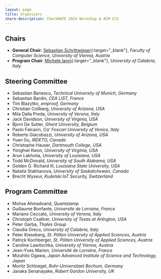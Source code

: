```yaml
---
layout: page
title: Organizers
share-description: CheckMATE 2024 Workshop @ ACM CCS
---
```


## Chairs

- **General Chair**: [Sebastian Schrittwieser](https://www.sba-research.org/team/sebastian-schrittwieser/){:target="_blank"}, _Faculty of Computer Science, University of Vienna, Austria_
- **Program Chair**: [Michele Ianni](https://iannim.github.io){:target="_blank"}, _University of Calabria, Italy_

## Steering Committee

- Sebastian Banescu, _Technical University of Munich, Germany_
- Sebastian Bardin, _CEA LIST, France_
- Tim Blazytko, _emproof, Germany_
- Christian Collberg, _University of Arizona, USA_
- Mila Dalla Preda, _University of Verona, Italy_
- Jack Davidson, _University of Virginia, USA_
- Bjorn De Sutter, _Ghent University, Belgium_
- Paolo Falcarin, _Ca' Foscari University of Venice, Italy_
- Roberto Giacobazzi, _University of Arizona, USA_
- Yuan Gu, _IRDETO, Canada_
- Christophe Hauser, _Dartmouth College, USA_
- Yonghwi Kwon, _University of Virginia, USA_
- Arun Lakhotia, _University of Louisiana, USA_
- Todd McDonald, _University of South Alabama, USA_
- Golden G. Richard III, _Louisiana State University, USA_
- Natalia Stakhanova, _University of Saskatchewan, Canada_
- Brecht Wyseur, _Kudelski IoT Security, Switzerland_


## Program Committee

- Mohse	Ahmadvand, _Quantstamp_
- Guillaume Bonfante, _Université de Lorraine, France_
- Mariano Ceccato, _University of Verona, Italy_
- Christoph Csallner, _University of Texas at Arlington, USA_
- Peter	Garba, _Thales Group_
- Claudia Greco, _University of Calabria, Italy_
- Peter	Kieseberg, _St. Pölten University of Applied Sciences, Austria_
- Patrick	Kochberger, _St. Pölten University of Applied Sciences, Austria_
- Caroline Lawitschka, _University of Vienna, Austria_
- Jean-Yves Marion, _Université de Lorraine, France_
- Mizuhito Ogawa, _Japan Advanced Institute of Science and Technology, Japan_
- Moritz Schloegel, _Ruhr-Universitaet Bochum, Germany_
- Janaka Senanayake, _Robert Gordon University, UK_
